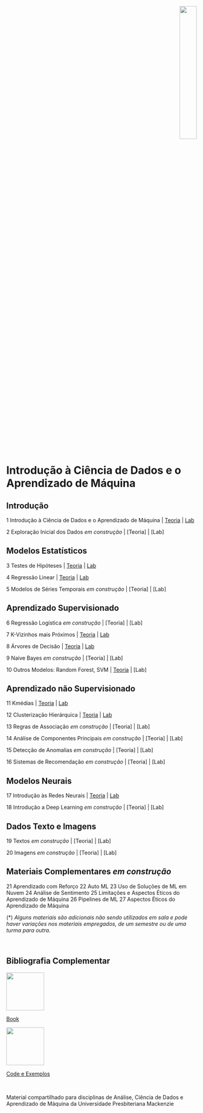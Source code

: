<p align="right">
  <img src="http://meusite.mackenzie.br/rogerio/mackenzie_logo/UPM.2_horizontal_vermelho.jpg" width="30%" align="center"/>
</p>

# Introdução à Ciência de Dados e o Aprendizado de Máquina

## Introdução

1 Introdução à Ciência de Dados e o Aprendizado de Máquina |
[Teoria](https://colab.research.google.com/github/Rogerio-mack/Ciencia-de-Dados-e-Aprendizado-de-Maquina/blob/main/ACD_T1__Introducao_Ciencia_de_Dados_e_ML.ipynb) |
[Lab](https://colab.research.google.com/github/Rogerio-mack/Ciencia-de-Dados-e-Aprendizado-de-Maquina/blob/main/ACD_T1__Introducao_Ciencia_de_Dados_e_ML_Lab.ipynb)
  
2 Exploração Inicial dos Dados *em construção* |
[Teoria] | [Lab]

## Modelos Estatísticos

3 Testes de Hipóteses |
[Teoria](https://colab.research.google.com/github/Rogerio-mack/Ciencia-de-Dados-e-Aprendizado-de-Maquina/blob/main/ACD_T3_Testes_de_Hipoteses.ipynb) |
[Lab](https://colab.research.google.com/github/Rogerio-mack/Ciencia-de-Dados-e-Aprendizado-de-Maquina/blob/main/ACD_T3_Testes_de_Hipoteses_Lab.ipynb)

4 Regressão Linear |
[Teoria](https://colab.research.google.com/github/Rogerio-mack/Ciencia-de-Dados-e-Aprendizado-de-Maquina/blob/main/ACD_T4_Regressao_Linear.ipynb) |
[Lab](https://colab.research.google.com/github/Rogerio-mack/Ciencia-de-Dados-e-Aprendizado-de-Maquina/blob/main/ACD_T4_Regressao_Linear_Lab.ipynb)

5 Modelos de Séries Temporais *em construção* |
[Teoria] | [Lab]

## Aprendizado Supervisionado

6 Regressão Logística *em construção* |
[Teoria] | [Lab]

7 K-Vizinhos mais Próximos |
[Teoria](https://colab.research.google.com/github/Rogerio-mack/Ciencia-de-Dados-e-Aprendizado-de-Maquina/blob/main/ACD_T7_Knn.ipynb) |
[Lab](https://colab.research.google.com/github/Rogerio-mack/Ciencia-de-Dados-e-Aprendizado-de-Maquina/blob/main/ACD_T7_Knn_Lab.ipynb)

8 Árvores de Decisão |
[Teoria](https://colab.research.google.com/github/Rogerio-mack/Ciencia-de-Dados-e-Aprendizado-de-Maquina/blob/main/ACD_T8_Arvores_de_Decisao.ipynb) |
[Lab](https://colab.research.google.com/github/Rogerio-mack/Ciencia-de-Dados-e-Aprendizado-de-Maquina/blob/main/ACD_T8_Arvores_de_Decisao_Lab.ipynb)

9 Naive Bayes *em construção* |
[Teoria] | [Lab]

10 Outros Modelos: Random Forest, SVM |
[Teoria](https://colab.research.google.com/github/Rogerio-mack/Ciencia-de-Dados-e-Aprendizado-de-Maquina/blob/main/ACD_T10_Outros_Modelos_Sup.ipynb) |
[Lab]

## Aprendizado não Supervisionado

11 Kmédias |
[Teoria](https://colab.research.google.com/github/Rogerio-mack/Ciencia-de-Dados-e-Aprendizado-de-Maquina/blob/main/ACD_T11_Kmedias.ipynb) |
[Lab](https://colab.research.google.com/github/Rogerio-mack/Ciencia-de-Dados-e-Aprendizado-de-Maquina/blob/main/ACD_T11_Kmedias_Lab.ipynb)

12 Clusterização Hierárquica |
[Teoria](https://colab.research.google.com/github/Rogerio-mack/Ciencia-de-Dados-e-Aprendizado-de-Maquina/blob/main/ACD_T12_HCluster.ipynb) |
[Lab](https://colab.research.google.com/github/Rogerio-mack/Ciencia-de-Dados-e-Aprendizado-de-Maquina/blob/main/ACD_T12_HCluster_Lab.ipynb)

13 Regras de Associação *em construção* |
[Teoria] | [Lab]

14 Análise de Componentes Principais *em construção* |
[Teoria] | [Lab]

15 Detecção de Anomalias *em construção* |
[Teoria] | [Lab]

16 Sistemas de Recomendação *em construção* |
[Teoria] | [Lab]

## Modelos Neurais

17 Introdução às Redes Neurais |
[Teoria](https://colab.research.google.com/github/Rogerio-mack/Ciencia-de-Dados-e-Aprendizado-de-Maquina/blob/main/ACD_T17_Redes_Neurais.ipynb) |
[Lab](https://colab.research.google.com/github/Rogerio-mack/Ciencia-de-Dados-e-Aprendizado-de-Maquina/blob/main/ACD_T17_Redes_Neurais_Lab.ipynb)

18 Introdução a Deep Learning *em construção* |
[Teoria] | [Lab]

## Dados Texto e Imagens

19 Textos *em construção* |
[Teoria] | [Lab]

20 Imagens *em construção* |
[Teoria] | [Lab]

## Materiais Complementares *em construção*

21 Aprendizado com Reforço
22 Auto ML
23 Uso de Soluções de ML em Nuvem
24 Análise de Sentimento
25 Limitações e Aspectos Éticos do Aprendizado de Máquina
26 Pipelines de ML
27 Aspectos Éticos do Aprendizado de Máquina

(\*) *Alguns materiais são adicionais não sendo utilizados em sala e pode haver variações nos materiais empregados, de um semestre ou de uma turma para outra.*

<br />

## Bibliografia Complementar

<img src="https://jakevdp.github.io/PythonDataScienceHandbook/figures/PDSH-cover.png" width="100"/>

[Book](https://jakevdp.github.io/PythonDataScienceHandbook/)

<img src="https://learning.oreilly.com/library/cover/9781492041122/250w/" width="100"/>

[Code e Exemplos](https://github.com/joelgrus/data-science-from-scratch)

<br />

Material compartilhado para disciplinas de Análise, Ciência de Dados e Aprendizado de Máquina da Universidade Presbiteriana Mackenzie
